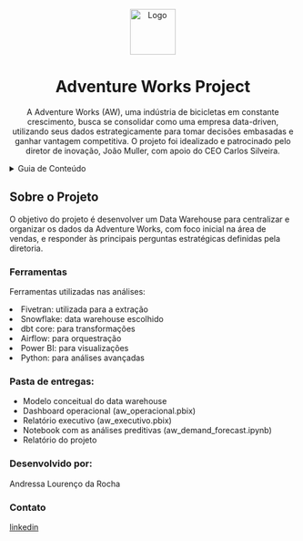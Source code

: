 <!-- PROJECT LOGO -->
<br />
<div align="center">
  <a href="https://github.com/DarthLilac/adventureworks">
    <img src="img/adventureworks.png" alt="Logo" width="80" height="80">
  </a>

  <h1 align="center">Adventure Works Project</h1>

  <p align="center">
    A Adventure Works (AW), uma indústria de bicicletas em constante crescimento, busca se consolidar como uma empresa data-driven, utilizando seus dados estrategicamente para tomar decisões embasadas e ganhar vantagem competitiva. O projeto foi idealizado e patrocinado pelo diretor de inovação, João Muller, com apoio do CEO Carlos Silveira. 
</div>
<!-- TABLE OF CONTENTS -->
<details>
  <summary>Guia de Conteúdo</summary>
  <ol>
    <li>
      <a href="#sobre-o-projeto">Sobre o Projeto</a>
      <ul>
        <li><a href="#ferramentas">Ferramentas Utilizadas</a></li>
        <li><a href="#arquivos">Arquivos</a></li>
      </ul>
    </li>
    <li>
      <a href="#desenvolvido-por">Desenvolvido por</a>
      <ul>
        <li><a href="#contato">Contato</a></li>
      </ul>
  </ol>
</details>

<!-- ABOUT THE PROJECT -->
## Sobre o Projeto

<p>
O objetivo do projeto é desenvolver um Data Warehouse para centralizar e organizar os dados da Adventure Works, com foco inicial na área de vendas, e responder às principais perguntas estratégicas definidas pela diretoria. 
  </p>

### Ferramentas

Ferramentas utilizadas nas análises:

<li>
      <a>Fivetran: utilizada para a extração</a>

  <li>
      <a>Snowflake: data warehouse escolhido</a>
</li>
  <li>
      <a>dbt core: para transformações</a>
</li>
  <li>
      <a>Airflow: para orquestração</a>
</li>
  <li>
      <a>Power BI: para visualizações</a>
</li>
  <li>
      <a>Python: para análises avançadas</a>
</li>


### Pasta de entregas:

* Modelo conceitual do data warehouse
* Dashboard operacional (aw_operacional.pbix)
* Relatório executivo (aw_executivo.pbix)
* Notebook com as análises preditivas (aw_demand_forecast.ipynb)
* Relatório do projeto

### Desenvolvido por:

Andressa Lourenço da Rocha

### Contato
[linkedin](https://www.linkedin.com/in/andressa-lourenco-da-rocha/)
